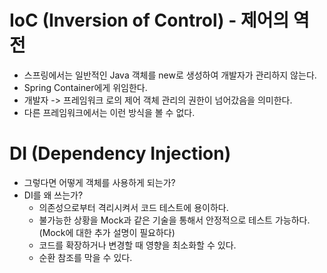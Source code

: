 # IoC (Inversion of Control) - 제어의 역전
* 스프링에서는 일반적인 Java 객체를 new로 생성하여 개발자가 관리하지 않는다.
* Spring Container에게 위임한다.
* 개발자 -> 프레임워크 로의 제어 객체 관리의 권한이 넘어갔음을 의미한다.
* 다른 프레임워크에서는 이런 방식을 볼 수 없다.

# DI (Dependency Injection)
* 그렇다면 어떻게 객체를 사용하게 되는가?
* DI를 왜 쓰는가?
    * 의존성으로부터 격리시켜서 코드 테스트에 용이하다.
    * 불가능한 상황을 Mock과 같은 기술을 통해서 안정적으로 테스트 가능하다. (Mock에 대한 추가 설명이 필요하다)
    * 코드를 확장하거나 변경할 때 영향을 최소화할 수 있다.
    * 순환 참조를 막을 수 있다.